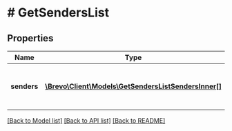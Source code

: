 # # GetSendersList

## Properties

Name | Type | Description | Notes
------------ | ------------- | ------------- | -------------
**senders** | [**\Brevo\Client\Models\GetSendersListSendersInner[]**](GetSendersListSendersInner.md) | List of the senders available in your account | [optional]

[[Back to Model list]](../../README.md#models) [[Back to API list]](../../README.md#endpoints) [[Back to README]](../../README.md)
